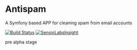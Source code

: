 Antispam
========

A Symfony based APP for cleaning spam from email accounts

[![Build Status](https://travis-ci.org/poznet/antispam.svg?branch=master)](https://travis-ci.org/poznet/antispam)   [![SensioLabsInsight](https://insight.sensiolabs.com/projects/6fb908c6-493c-4754-b04d-c04953c537d7/mini.png)](https://insight.sensiolabs.com/projects/6fb908c6-493c-4754-b04d-c04953c537d7)


pre alpha stage

